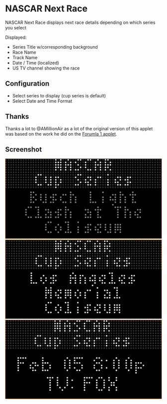 # NASCAR Next Race

NASCAR Next Race displays next race details depending on which series you select

Displayed:

- Series Title w/corresponding background
- Race Name
- Track Name
- Date / Time (localized)
- US TV channel showing the race


## Configuration
- Select series to display (cup series is default)
- Select Date and Time Format

## Thanks

Thanks a lot to @AMillionAir as a lot of the original version of this applet was based on the work he did on the [Forumla 1 applet](../formula1/).

## Screenshot

![](nextrace-2023-1.jpg)
![](nextrace-2023-2.jpg)
![](nextrace-2023-3.jpg)
